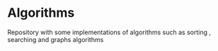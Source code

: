 # Algorithms
Repository with some implementations of algorithms such as sorting , searching and graphs algorithms
